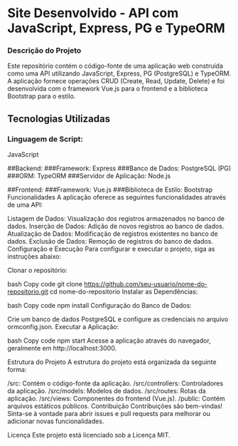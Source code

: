 # Site Desenvolvido - API com JavaScript, Express, PG e TypeORM

### Descrição do Projeto

Este repositório contém o código-fonte de uma aplicação web construída como uma API utilizando JavaScript, Express, PG (PostgreSQL) e TypeORM. A aplicação fornece operações CRUD (Create, Read, Update, Delete) e foi desenvolvida com o framework Vue.js para o frontend e a biblioteca Bootstrap para o estilo.

## Tecnologias Utilizadas
### Linguagem de Script: 
JavaScript

##Backend:
###Framework: Express
###Banco de Dados: PostgreSQL (PG)
###ORM: TypeORM
###Servidor de Aplicação: Node.js

##Frontend:
###Framework: Vue.js
###Biblioteca de Estilo: Bootstrap
Funcionalidades
A aplicação oferece as seguintes funcionalidades através de uma API:

Listagem de Dados: Visualização dos registros armazenados no banco de dados.
Inserção de Dados: Adição de novos registros ao banco de dados.
Atualização de Dados: Modificação de registros existentes no banco de dados.
Exclusão de Dados: Remoção de registros do banco de dados.
Configuração e Execução
Para configurar e executar o projeto, siga as instruções abaixo:

Clonar o repositório:

bash
Copy code
git clone https://github.com/seu-usuario/nome-do-repositorio.git
cd nome-do-repositorio
Instalar as Dependências:

bash
Copy code
npm install
Configuração do Banco de Dados:

Crie um banco de dados PostgreSQL e configure as credenciais no arquivo ormconfig.json.
Executar a Aplicação:

bash
Copy code
npm start
Acesse a aplicação através do navegador, geralmente em http://localhost:3000.

Estrutura do Projeto
A estrutura do projeto está organizada da seguinte forma:

/src: Contém o código-fonte da aplicação.
/src/controllers: Controladores da aplicação.
/src/models: Modelos de dados.
/src/routes: Rotas da aplicação.
/src/views: Componentes do frontend (Vue.js).
/public: Contém arquivos estáticos públicos.
Contribuição
Contribuições são bem-vindas! Sinta-se à vontade para abrir issues e pull requests para melhorar ou adicionar novas funcionalidades.

Licença
Este projeto está licenciado sob a Licença MIT.

